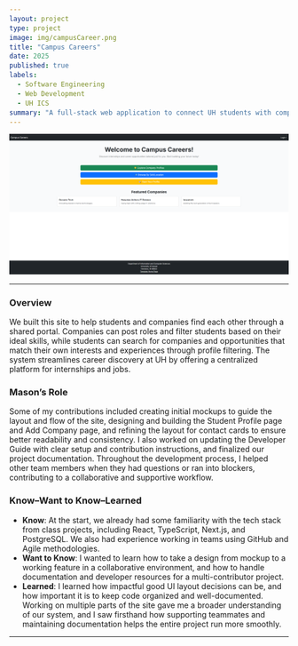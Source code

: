 ```yaml
---
layout: project
type: project
image: img/campusCareer.png
title: "Campus Careers"
date: 2025
published: true
labels:
  - Software Engineering
  - Web Development
  - UH ICS
summary: "A full-stack web application to connect UH students with companies offering internships and jobs."
---
```


<img class="img-fluid" src="../img/landingPage.png">

<hr>

### Overview

We built this site to help students and companies find each other through a shared portal. Companies can post roles and filter students based on their ideal skills, while students can search for companies and opportunities that match their own interests and experiences through profile filtering. The system streamlines career discovery at UH by offering a centralized platform for internships and jobs.

### Mason’s Role

Some of my contributions included creating initial mockups to guide the layout and flow of the site, designing and building the Student Profile page and Add Company page, and refining the layout for contact cards to ensure better readability and consistency. I also worked on updating the Developer Guide with clear setup and contribution instructions, and finalized our project documentation. Throughout the development process, I helped other team members when they had questions or ran into blockers, contributing to a collaborative and supportive workflow.

### Know–Want to Know–Learned

- **Know**: At the start, we already had some familiarity with the tech stack from class projects, including React, TypeScript, Next.js, and PostgreSQL. We also had experience working in teams using GitHub and Agile methodologies.
- **Want to Know**: I wanted to learn how to take a design from mockup to a working feature in a collaborative environment, and how to handle documentation and developer resources for a multi-contributor project.
- **Learned**: I learned how impactful good UI layout decisions can be, and how important it is to keep code organized and well-documented. Working on multiple parts of the site gave me a broader understanding of our system, and I saw firsthand how supporting teammates and maintaining documentation helps the entire project run more smoothly.

<hr>
